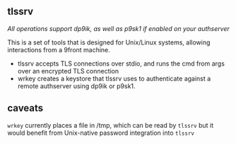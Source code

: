 ## tlssrv

*All operations support dp9ik, as well as p9sk1 if enabled on your authserver* 

This is a set of tools that is designed for Unix/Linux systems, allowing interactions from a 9front machine.
 - tlssrv accepts TLS connections over stdio, and runs the cmd from args over an encrypted TLS connection
 - wrkey creates a keystore that tlssrv uses to authenticate against a remote authserver using dp9ik or p9sk1.

## caveats

`wrkey` currently places a file in /tmp, which can be read by `tlssrv` but it would benefit from Unix-native password integration into `tlssrv`